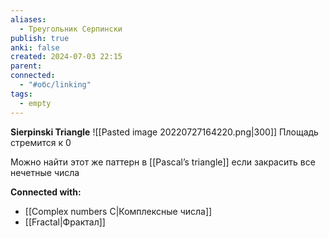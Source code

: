 ```yaml
---
aliases:
  - Треугольник Серпински
publish: true
anki: false
created: 2024-07-03 22:15
parent: 
connected:
  - "#обс/linking"
tags:
  - empty
---
```



**Sierpinski Triangle**
![[Pasted image 20220727164220.png|300]]
Площадь стремится к 0

Можно найти этот же паттерн в [[Pascal’s triangle]] если закрасить все нечетные числа




**Connected with:**
- [[Complex numbers C|Комплексные числа]]
- [[Fractal|Фрактал]]


